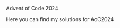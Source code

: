 Advent of Code 2024

Here you can find my solutions for AoC2024

<!-- AOC TILES BEGIN -->
<!-- AOC TILES END -->